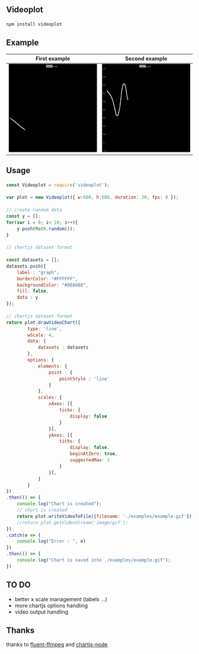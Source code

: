 ## Videoplot

```bash
npm install videoplot
```

## Example
| First example | Second example |
|---|---|
|![Example video](./examples/example.gif)| ![Example video](./examples/example2.gif)|


## Usage

```js
const Videoplot = require('videoplot');

var plot = new Videoplot({ w:600, h:600, duration: 30, fps: 8 });

// create random data
const y = [];
for(var i = 0; i< 10; i++){
	y.push(Math.random());
}

// chartjs dataset format

const datasets = [];
datasets.push({
	label : "graph",
	borderColor: "#FFFFFF",
	backgroundColor: "#888888",
	fill: false,
	data : y
});

// chartjs dataset format
return plot.drawVideoChart({
		type: 'line',
		wScale: 4,
		data: {
			datasets : datasets
		},
		options: {
			elements: {
				point : {
					pointStyle : 'line'
				}
			},
			scales: {
				xAxes: [{
					ticks: {
						display: false
					}
				}],
				yAxes: [{
					ticks: {
						display: false,
						beginAtZero: true,
						suggestedMax: 1
					}
				}],
			}
		}
})
.then(() => {
	console.log("Chart is created");
	// chart is created
	return plot.writeVideoToFile({filename: './examples/example.gif'});
	//return plot.getVideoStream('image/gif');
})
.catch(e => {
	console.log("Error : ", e)
})
.then(() => {
	console.log("Chart is saved into ./examples/example.gif");
})

```

## TO DO

* better x scale management (labels ...)
* more chartjs options handling
* video output handling

## Thanks

thanks to [fluent-ffmpeg](https://github.com/fluent-ffmpeg/node-fluent-ffmpeg) and [chartjs-node](https://www.npmjs.com/package/chartjs-node)
